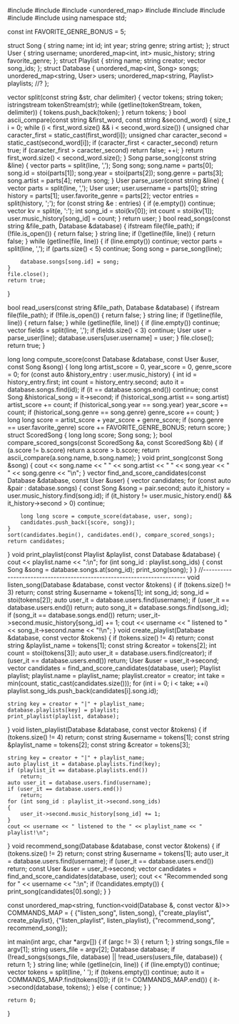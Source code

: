 #include <string>
#include <vector>
#include <unordered_map>
#include <fstream>
#include <iostream>
#include <sstream>
#include <algorithm>
#include <functional>
using namespace std;

const int FAVORITE_GENRE_BONUS = 5;

struct Song
{
    string name;
    int id;
    int year;
    string genre;
    string artist;
};
struct User
{
    string username;
    unordered_map<int, int> music_history;
    string favorite_genre;
};
struct Playlist
{
    string name;
    string creator;
    vector<int> song_ids;
};
struct Database
{
    unordered_map<int, Song> songs;
    unordered_map<string, User> users;
    unordered_map<string, Playlist> playlists; //?
};

vector<string> split(const string &str, char delimiter)
{
    vector<string> tokens;
    string token;
    istringstream tokenStream(str);
    while (getline(tokenStream, token, delimiter))
    {
        tokens.push_back(token);
    }
    return tokens;
}
bool ascii_compare(const string &first_word, const string &second_word)
{
    size_t i = 0;
    while (i < first_word.size() && i < second_word.size())
    {
        unsigned char caracter_first = static_cast<unsigned char>(first_word[i]);
        unsigned char caracter_second = static_cast<unsigned char>(second_word[i]);
        if (caracter_first < caracter_second)
            return true;
        if (caracter_first > caracter_second)
            return false;
        ++i;
    }
    return first_word.size() < second_word.size();
}
Song parse_song(const string &line)
{
    vector<string> parts = split(line, ',');
    Song song;
    song.name = parts[0];
    song.id = stoi(parts[1]);
    song.year = stoi(parts[2]);
    song.genre = parts[3];
    song.artist = parts[4];
    return song;
}
User parse_user(const string &line)
{
    vector<string> parts = split(line, ',');
    User user;
    user.username = parts[0];
    string history = parts[1];
    user.favorite_genre = parts[2];
    vector<string> entries = split(history, ';');
    for (const string &e : entries)
    {
        if (e.empty())
            continue;
        vector<string> kv = split(e, ':');
        int song_id = stoi(kv[0]);
        int count = stoi(kv[1]);
        user.music_history[song_id] = count;
    }
    return user;
}
bool read_songs(const string &file_path, Database &database)
{
    ifstream file(file_path);
    if (!file.is_open())
    {
        return false;
    }
    string line;
    if (!getline(file, line))
    {
        return false;
    }
    while (getline(file, line))
    {
        if (line.empty())
            continue;
        vector<string> parts = split(line, ',');
        if (parts.size() < 5)
            continue;
        Song song = parse_song(line);

        database.songs[song.id] = song;
    }
    file.close();
    return true;
}

bool read_users(const string &file_path, Database &database)
{
    ifstream file(file_path);
    if (!file.is_open())
    {
        return false;
    }
    string line;
    if (!getline(file, line))
    {
        return false;
    }
    while (getline(file, line))
    {
        if (line.empty())
            continue;
        vector<string> fields = split(line, ',');
        if (fields.size() < 3)
            continue;
        User user = parse_user(line);
        database.users[user.username] = user;
    }
    file.close();
    return true;
}

long long compute_score(const Database &database, const User &user, const Song &song)
{
    long long artist_score = 0, year_score = 0, genre_score = 0;
    for (const auto &history_entry : user.music_history)
    {
        int id = history_entry.first;
        int count = history_entry.second;
        auto it = database.songs.find(id);
        if (it == database.songs.end())
            continue;
        const Song &historical_song = it->second;
        if (historical_song.artist == song.artist)
            artist_score += count;
        if (historical_song.year == song.year)
            year_score += count;
        if (historical_song.genre == song.genre)
            genre_score += count;
    }
    long long score = artist_score + year_score + genre_score;
    if (song.genre == user.favorite_genre)
        score += FAVORITE_GENRE_BONUS;
    return score;
}
struct ScoredSong
{
    long long score;
    Song song;
};
bool compare_scored_songs(const ScoredSong &a, const ScoredSong &b)
{
    if (a.score != b.score)
        return a.score > b.score;
    return ascii_compare(a.song.name, b.song.name);
}
void print_song(const Song &song)
{
    cout << song.name << " " << song.artist << " " << song.year << " " << song.genre << "\n";
}
vector<ScoredSong> find_and_score_candidates(const Database &database, const User &user)
{
    vector<ScoredSong> candidates;
    for (const auto &pair : database.songs)
    {
        const Song &song = pair.second;
        auto it_history = user.music_history.find(song.id);
        if (it_history != user.music_history.end() && it_history->second > 0)
            continue;

        long long score = compute_score(database, user, song);
        candidates.push_back({score, song});
    }
    sort(candidates.begin(), candidates.end(), compare_scored_songs);
    return candidates;
}
void print_playlist(const Playlist &playlist, const Database &database)
{
    cout << playlist.name << ":\n";
    for (int song_id : playlist.song_ids)
    {
        const Song &song = database.songs.at(song_id);
        print_song(song);
    }
}
//------------------------------------------------------------------------
void listen_song(Database &database, const vector<string> &tokens)
{
    if (tokens.size() != 3)
        return;
    const string &username = tokens[1];
    int song_id;
    song_id = stoi(tokens[2]);
    auto user_it = database.users.find(username);
    if (user_it == database.users.end())
        return;
    auto song_it = database.songs.find(song_id);
    if (song_it == database.songs.end())
        return;
    user_it->second.music_history[song_id] += 1;
    cout << username << " listened to " << song_it->second.name << "!\n";
}
void create_playlist(Database &database, const vector<string> &tokens)
{
    if (tokens.size() != 4)
        return;
    const string &playlist_name = tokens[1];
    const string &creator = tokens[2];
    int count = stoi(tokens[3]);
    auto user_it = database.users.find(creator);
    if (user_it == database.users.end())
        return;
    User &user = user_it->second;
    vector<ScoredSong> candidates = find_and_score_candidates(database, user);
    Playlist playlist;
    playlist.name = playlist_name;
    playlist.creator = creator;
    int take = min(count, static_cast<int>(candidates.size()));
    for (int i = 0; i < take; ++i)
        playlist.song_ids.push_back(candidates[i].song.id);

    string key = creator + "|" + playlist_name;
    database.playlists[key] = playlist;
    print_playlist(playlist, database);
}
void listen_playlist(Database &database, const vector<string> &tokens)
{
    if (tokens.size() != 4)
        return;
    const string &username = tokens[1];
    const string &playlist_name = tokens[2];
    const string &creator = tokens[3];

    string key = creator + "|" + playlist_name;
    auto playlist_it = database.playlists.find(key);
    if (playlist_it == database.playlists.end())
        return;
    auto user_it = database.users.find(username);
    if (user_it == database.users.end())
        return;
    for (int song_id : playlist_it->second.song_ids)
    {
        user_it->second.music_history[song_id] += 1;
    }
    cout << username << " listened to the " << playlist_name << " playlist!\n";
}
void recommend_song(Database &database, const vector<string> &tokens)
{
    if (tokens.size() != 2)
        return;
    const string &username = tokens[1];
    auto user_it = database.users.find(username);
    if (user_it == database.users.end())
        return;
    const User &user = user_it->second;
    vector<ScoredSong> candidates = find_and_score_candidates(database, user);
    cout << "Recommended song for " << username << ":\n";
    if (!candidates.empty())
    {
        print_song(candidates[0].song);
    }
}

const unordered_map<string, function<void(Database &, const vector<string> &)>> COMMANDS_MAP = {
    {"listen_song", listen_song},
    {"create_playlist", create_playlist},
    {"listen_playlist", listen_playlist},
    {"recommend_song", recommend_song}};

int main(int argc, char *argv[])
{
    if (argc != 3)
    {
        return 1;
    }
    string songs_file = argv[1];
    string users_file = argv[2];
    Database database;
    if (!read_songs(songs_file, database) || !read_users(users_file, database))
    {
        return 1;
    }
    string line;
    while (getline(cin, line))
    {
        if (line.empty())
            continue;
        vector<string> tokens = split(line, ' ');
        if (tokens.empty())
            continue;
        auto it = COMMANDS_MAP.find(tokens[0]);
        if (it != COMMANDS_MAP.end())
        {
            it->second(database, tokens);
        }
        else
        {
            continue;
        }
    }

    return 0;
}
